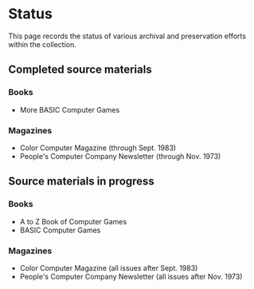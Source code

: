 # Status

This page records the status of various archival and preservation
efforts within the collection.

## Completed source materials

### Books

* More BASIC Computer Games

### Magazines

* Color Computer Magazine (through Sept. 1983)
* People's Computer Company Newsletter (through Nov. 1973)

## Source materials in progress

### Books

* A to Z Book of Computer Games
* BASIC Computer Games

### Magazines

* Color Computer Magazine (all issues after Sept. 1983)
* People's Computer Company Newsletter (all issues after Nov. 1973)
